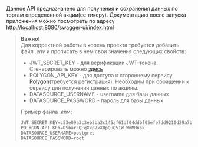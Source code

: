 Данное API предназначено для получения и сохранения данных по торгам определенной акции(ее тикеру).  Документацию после запуска приложения можно посмотреть по адресу <http://localhost:8080/swagger-ui/index.html>

> **Важно!**  
> Для корректной работы в корень проекта требуется добавить файл _.env_ и прописать в нем свои значения следующих свойств:
> - JWT_SECRET_KEY - для верификации JWT-токена. Сгенерировать можно [здесь](https://jwtsecret.com/generate)
> - POLYGON_API_KEY - для доступа к стороннему сервису [Polygon](https://polygon.io/)(требуется регистрация). Необходим при обращении к сервису для получения данных по акциям.
> - DATASOURCE_USERNAME - username для базы данных
> - DATASOURCE_PASSWORD - пароль для базы данных  
>   
> Пример файла _.env_ :
> ```properties
> JWT_SECRET_KEY=c53e09a3c3eb2ba2c145af61df04ddbf05efe7dd9210d29a7b896a28d0fff59e
> POLYGON_API_KEY=D5barFQEqXxp7xX8pQuQ5IW_WmMHnsk_
> DATASOURCE_USERNAME=postgres
> DATASOURCE_PASSWORD=root
> ```

 
